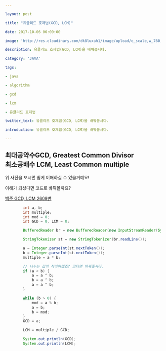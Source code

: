 ```yaml
---

layout: post

title: "유클리드 호제법(GCD, LCM)"

date: 2017-10-06 06:00:00

image: 'http://res.cloudinary.com/dk8luxah1/image/upload/c_scale,w_760,h_400/v1507302402/gcdlcm.jpg'

description: 유클리드 호제법(GCD, LCM)을 배워봅시다.

category: 'JAVA'

tags:

- java

- algorithm

- gcd

- lcm

- 유클리드 호제법

twitter_text: 유클리드 호제법(GCD, LCM)을 배워봅시다.

introduction: 유클리드 호제법(GCD, LCM)을 배워봅시다.

---
```


## 최대공약수GCD, Greatest Common Divisor<br/>최소공배수 LCM, Least Common multiple

위 사진을 보시면 쉽게 이해하실 수 있을거예요!

이해가 되셨다면 코드로 바꿔볼까요?

[백준 GCD, LCM 2609번](https://www.acmicpc.net/problem/2609)


```java
		int a, b;
		int multiple;
		int mod = 0;
		int GCD = 0, LCM = 0;

		BufferedReader br = new BufferedReader(new InputStreamReader(System.in));

		StringTokenizer st = new StringTokenizer(br.readLine());

		a = Integer.parseInt(st.nextToken());
		b = Integer.parseInt(st.nextToken());
		multiple = a * b;

		// 나누는 값이 작아야겠죠? 크다면 바꿔줍시다.
		if (a < b) {
			a = a ^ b;
			b = a ^ b;
			a = a ^ b;
		}

		while (b > 0) {
			mod = a % b;
			a = b;
			b = mod;
		}
		GCD = a;

		LCM = multiple / GCD;

		System.out.println(GCD);
		System.out.println(LCM);
```





















